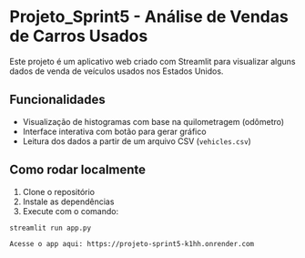 # Projeto_Sprint5 - Análise de Vendas de Carros Usados

Este projeto é um aplicativo web criado com Streamlit para visualizar alguns dados de venda de veículos usados nos Estados Unidos.

## Funcionalidades

- Visualização de histogramas com base na quilometragem (odômetro)
- Interface interativa com botão para gerar gráfico
- Leitura dos dados a partir de um arquivo CSV (`vehicles.csv`)

## Como rodar localmente

1. Clone o repositório
2. Instale as dependências
3. Execute com o comando:

```bash
streamlit run app.py

Acesse o app aqui: https://projeto-sprint5-k1hh.onrender.com